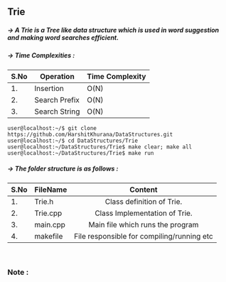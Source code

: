 &nbsp;&nbsp;&nbsp;&nbsp;&nbsp;&nbsp; <h2> Trie</h2>

##### -> A Trie is a Tree like data structure which is used in word suggestion and making word searches efficient.

##### -> Time Complexities : 
|S.No| Operation                          | Time Complexity     | 
|----| -----------------------------------|---------------------|
|1.  | Insertion                          | O(N)                | 
|2.  | Search Prefix                      | O(N)                | 
|3.  | Search String                      | O(N)                | 

```
user@localhost:~/$ git clone https://github.com/HarshitKhurana/DataStructures.git
user@localhost:~/$ cd DataStructures/Trie
user@localhost:~/DataStructures/Trie$ make clear; make all
user@localhost:~/DataStructures/Trie$ make run

```

##### -> The folder structure is as follows : 

|S.No| FileName                            | Content                                      |
|----| ------------------------------------|:--------------------------------------------:|
|1.  | Trie.h                              | Class definition of Trie.                    |
|2.  | Trie.cpp                            | Class Implementation of Trie.                |
|3.  | main.cpp                            | Main file which runs the program             |
|4.  | makefile                            | File responsible for compiling/running etc   |

&nbsp;&nbsp;&nbsp;&nbsp;&nbsp;&nbsp; <h3>Note : </h3>                                                                                                                                                          
